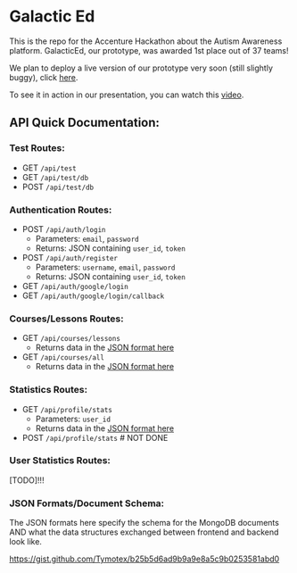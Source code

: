 # Galactic Ed

This is the repo for the Accenture Hackathon about the Autism Awareness platform. GalacticEd, our prototype, was awarded 1st place out of 37 teams!

We plan to deploy a live version of our prototype very soon (still slightly buggy), click <a href="https://galactic-ed.xyz">here</a>.

To see it in action in our presentation, you can watch this <a href="https://www.youtube.com/watch?v=uWQ4hUP4L0k">video</a>.

## API Quick Documentation:

### Test Routes:

-   GET `/api/test`
-   GET `/api/test/db`
-   POST `/api/test/db`

### Authentication Routes:

-   POST `/api/auth/login`
    -   Parameters: `email`, `password`
    -   Returns: JSON containing `user_id`, `token`
-   POST `/api/auth/register`
    -   Parameters: `username`, `email`, `password`
    -   Returns: JSON containing `user_id`, `token`
-   GET `/api/auth/google/login`
-   GET `/api/auth/google/login/callback`

### Courses/Lessons Routes:

-   GET `/api/courses/lessons`
    - Returns data in the <a href="https://gist.github.com/Tymotex/b25b5d6ad9b9a9e8a5c9b0253581abd0">JSON format here</a>  
-   GET `/api/courses/all`
    - Returns data in the <a href="https://gist.github.com/Tymotex/b25b5d6ad9b9a9e8a5c9b0253581abd0">JSON format here</a>  

### Statistics Routes:
-   GET `/api/profile/stats`
    - Parameters: `user_id`
    - Returns data in the <a href="https://gist.github.com/Tymotex/b25b5d6ad9b9a9e8a5c9b0253581abd0">JSON format here</a>  
-   POST `/api/profile/stats`   # NOT DONE


### User Statistics Routes:

[TODO]!!!


### JSON Formats/Document Schema:
The JSON formats here specify the schema for the MongoDB documents AND what the data structures exchanged between frontend and backend look like.

https://gist.github.com/Tymotex/b25b5d6ad9b9a9e8a5c9b0253581abd0



<!-- #### Lessons:
The JSON formats here specify the schema for MongoDB documents.

Sample:
```
{
    "_id": "123asdf",
    "course": "shapes",
    "lesson": "What's that Shape?",
    "prompt": "Select the square in each question to pass!",
    "questions": [
        {
            "shapes": [{ "shape": "square", "colour": 0 }],
            "correctShape": "square",
            "difficulty": 1,
            "averageTime": 3,
        },
        {
            "shapes": [
                { "shape": "square", "colour": 0 },
                { "shape": "circle", "colour": 200 },
            ],
            "correctShape": "square",
            "difficulty": 1,
            "averageTime": 5,
        },
        {
            "shapes": [
                { "shape": "square", "colour": 0 },
                { "shape": "rectangle", "colour": 45 },
                { "shape": "rectangle", "colour": 300 },
            ],
            "correctShape": "square",
            "difficulty": 2,
            "averageTime": 6,
        },
    ],
}
```

#### Lesson Outcome:
Every lesson, upon completion, should produce a summary in this format.

Sample:
```
{
    "lessonId": "shapes-lvl-1",
    "lessonName": "What's that Shape?",
    "questions": [
        {
            "questionId": "square",
            "incorrectClicks": 12,
            "startTime": "sometimestring",
            "endTime": "endtimestring",
        },
        ...
    ]
}
```

#### Courses Simple List:
Format for an array of all courses available.

Sample:
```
[
  {
    "title": "shapes",
    "image": "/shapesHeader.png",
    "description": "Let's learn about the world of shapes!",
    "lessons": [
      {
        "level": "1",
        "title": "Matching Shapes",
        "description": "Choose the right shape, between two!",
      },
      {
        "level": "2",
        "title": "Matching Shapes",
        "description":
          "Choose the right shape, but this time with multiple other shapes!",
      },
      {
        "level": "3",
        "title": "Match Harder Shapes",
        "description": "Choose the right shape, among a few other shapes!",
      },
    ],
  },
  ...
]
```

#### Performance Statistics
Format for an array of a user's performance across all categories.

Sample:
```
[
  {
    "label": "Shapes",
    "data": [
      39, 40, 42, 45, 47, 41, 44, 40, 55, 58, 60, 55, 58, 61, 62, 57, 65, 68, 69, 75, 74, 72, 75, 77, 78, 79, 80, 75, 72, 82, 85, 90, 91
    ],
    "lastMonthChange": "24%",
    "lastWeekChange": "31%",
    "times": [                   // How long the user spent on this category
      {
        "label": "This Month",
        "data": 22.7,              
      },
      {
        "label": "This Week",
        "data": 4.28,
      },
    ]
  },
  ...
];
```







### Problem Statement

![Problem statement](https://raw.githubusercontent.com/kishek2000/accentureHackathon/master/images/problem-statement.png)

Note: HarukaMa is Tim Zhang -->
